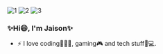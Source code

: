 ![1](https://user-images.githubusercontent.com/57367854/119669852-037e3600-be56-11eb-8efc-c332637accf3.gif)
![2](https://user-images.githubusercontent.com/57367854/119669794-f6614700-be55-11eb-92b2-18f13b70cd80.gif)
![3](https://user-images.githubusercontent.com/57367854/119669814-fa8d6480-be55-11eb-80cd-b09ef93a6382.gif)


### ✨Hi😄, I'm Jaison✨

- ⚡ I love coding👨🏻‍💻, gaming🎮 and tech stuff📱💻.
<!--
**jaistarx/jaistarx** is a ✨ _special_ ✨ repository because its `README.md` (this file) appears on your GitHub profile.

Here are some ideas to get you started:

- 🔭 I’m currently working on ...
- 🌱 I’m currently learning ...
- 👯 I’m looking to collaborate on ...
- 🤔 I’m looking for help with ...
- 💬 Ask me about ...
- 📫 How to reach me: ...
- 😄 Pronouns: ...
- ⚡ Fun fact: ...
-->
